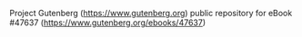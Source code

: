 Project Gutenberg (https://www.gutenberg.org) public repository for eBook #47637 (https://www.gutenberg.org/ebooks/47637)
